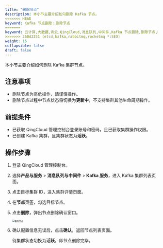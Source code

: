 ```yaml
---
title: "删除节点"
description: 本小节主要介绍如何删除 Kafka 节点。 
<<<<<<< HEAD
keyword: Kafka 节点删除；删除节点
=======
keyword: 云计算,大数据,青云,QingCloud,消息队列,中间件,Kafka 节点删除,删除节点,Kafka
>>>>>>> 260d2251 (etcd,kafka,rabbitmq,rocketmq *:SEO)
weight: 15
collapsible: false
draft: false
---
```


本小节主要介绍如何删除 Kafka 集群节点。

## 注意事项

- 删除节点为高危操作，请谨慎操作。
- 删除节点过程中节点状态将切换为**更新中**，不支持集群其他生命周期操作。

## 前提条件

- 已获取 QingCloud 管理控制台登录账号和密码，且已获取集群操作权限。
- 已创建 Kafka 集群，且集群状态为**活跃**。

## 操作步骤

1. 登录 QingCloud 管理控制台。
2. 选择**产品与服务** > **消息队列与中间件** > **Kafka 服务**，进入 Kafka 集群列表页面。
3. 点击目标集群 ID，进入集群详情页面。
4. 在**节点**页签，勾选目标节点。
5. 点击**删除**，弹出节点删除确认窗口。

    <img src="../../../_images/delete_node.png" alt="删除节点" style="zoom:50%;" />

6. 确认配置信息无误后，点击**确认**，返回节点列表页面。

   待集群状态切换为**活跃**，即节点删除完毕。
